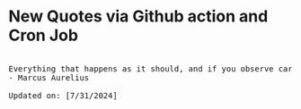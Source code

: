 # New Quotes via Github action and Cron Job

<pre>
<!-- #quote -->
Everything that happens as it should, and if you observe carefully, you will find this to be so.
- Marcus Aurelius

Updated on: [7/31/2024]
<!-- #quoteEnd -->
</pre>
